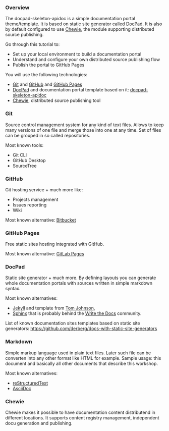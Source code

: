 ### Overview

The docpad-skeleton-apidoc is a simple documentation portal theme/template. It is based on static site generator called [DocPad](https://docpad.org/). It is also by default configured to use [Chewie](https://github.com/YaaS/chewie), the module supporting distributed source publishing.

Go through this tutorial to:
- Set up your local environment to build a documentation portal
- Understand and configure your own distributed source publishing flow
- Publish the portal to GitHub Pages

You will use the following technologies:
- [Git](https://git-scm.com/) and [GitHub](https://github.com) and [GitHub Pages](https://pages.github.com/)
- [DocPad](https://docpad.org/) and documentation portal template based on it: [docpad-skeleton-apidoc](https://github.com/YaaS/docpad-skeleton-apidocs)
- [Chewie](https://github.com/YaaS/chewie), distributed source publishing tool

### Git

Source control management system for any kind of text files. Allows to keep many versions of one file and merge those into one at any time.
Set of files can be grouped in so called repositories.

Most known tools:
- Git CLI
- GitHub Desktop
- SourceTree

### GitHub

Git hosting service + much more like:
- Projects management
- Issues reporting
- Wiki

Most known alternative: [Bitbucket](https://bitbucket.org)

### GitHub Pages

Free static sites hosting integrated with GitHub.

Most known alternative: [GitLab Pages](https://pages.gitlab.io/)

### DocPad

Static site generator + much more. By defining layouts you can generate whole documentation portals with sources written in simple markdown syntax.

Most known alternatives:
- [Jekyll](https://jekyllrb.com/) and template from [Tom Johnson](https://github.com/tomjohnson1492/documentation-theme-jekyll),
- [Sphinx](http://www.sphinx-doc.org) that is probably behind the [Write the Docs](http://www.writethedocs.org/guide/) community.

List of known documentation sites templates based on static site generators: https://github.com/derberg/docs-with-static-site-generators

### Markdown

Simple markup language used in plain text files. Later such file can be converten into any other format like HTML for example. Sample usage: this document and basically all other documents that describe this workshop.

Most known alternatives:
- [reStructuredText](http://docutils.sourceforge.net/rst.html)
- [AsciiDoc](http://www.methods.co.nz/asciidoc/)

### Chewie

Chewie makes it possible to have documentation content distributend in different locations. It supports content registry management, independent docu generation and publishing.
